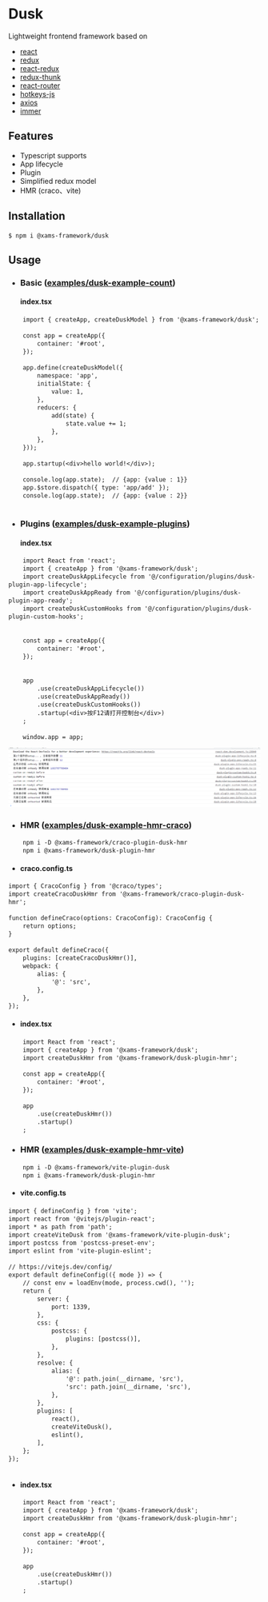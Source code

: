 # Dusk

Lightweight frontend framework based on

- [react](https://github.com/facebook/react)
- [redux](https://github.com/reactjs/redux)
- [react-redux](https://github.com/reduxjs/react-redux)
- [redux-thunk](https://github.com/reduxjs/redux-thunk)
- [react-router](https://github.com/remix-run/react-router)
- [hotkeys-js](https://github.com/jaywcjlove/hotkeys)
- [axios](https://github.com/axios/axios)
- [immer](https://github.com/immerjs/immer)

## Features

- Typescript supports
- App lifecycle
- Plugin
- Simplified redux model
- HMR (craco、vite)

## Installation

```
$ npm i @xams-framework/dusk
```

## Usage

- ### Basic ([examples/dusk-example-count](https://github.com/xams-creator/dusk-examples/tree/master/dusk-example-count))
  #### index.tsx
```tsx
    import { createApp, createDuskModel } from '@xams-framework/dusk';

    const app = createApp({
        container: '#root',
    });

    app.define(createDuskModel({
        namespace: 'app',
        initialState: {
            value: 1,
        },
        reducers: {
            add(state) {
                state.value += 1;
            },
        },
    }));

    app.startup(<div>hello world!</div>);

    console.log(app.state);  // {app: {value : 1}}
    app.$store.dispatch({ type: 'app/add' });
    console.log(app.state);  // {app: {value : 2}}


```

- ### Plugins ([examples/dusk-example-plugins](https://github.com/xams-creator/dusk-examples/tree/master/dusk-example-plugins))
  #### index.tsx
```tsx
    import React from 'react';
    import { createApp } from '@xams-framework/dusk';
    import createDuskAppLifecycle from '@/configuration/plugins/dusk-plugin-app-lifecycle';
    import createDuskAppReady from '@/configuration/plugins/dusk-plugin-app-ready';
    import createDuskCustomHooks from '@/configuration/plugins/dusk-plugin-custom-hooks';


    const app = createApp({
        container: '#root',
    });


    app
        .use(createDuskAppLifecycle())
        .use(createDuskAppReady())
        .use(createDuskCustomHooks())
        .startup(<div>按F12请打开控制台</div>)
    ;

    window.app = app;

```
![示例图片](public/images/plugin-call-log.png)


- ### HMR ([examples/dusk-example-hmr-craco](https://github.com/xams-creator/dusk-examples/tree/master/dusk-example-hmr-craco))
```shell
    npm i -D @xams-framework/craco-plugin-dusk-hmr
    npm i @xams-framework/dusk-plugin-hmr
```

- #### craco.config.ts
```tsx
import { CracoConfig } from '@craco/types';
import createCracoDuskHmr from '@xams-framework/craco-plugin-dusk-hmr';

function defineCraco(options: CracoConfig): CracoConfig {
    return options;
}

export default defineCraco({
    plugins: [createCracoDuskHmr()],
    webpack: {
        alias: {
            '@': 'src',
        },
    },
});
```
- #### index.tsx
```tsx
    import React from 'react';
    import { createApp } from '@xams-framework/dusk';
    import createDuskHmr from '@xams-framework/dusk-plugin-hmr';

    const app = createApp({
        container: '#root',
    });

    app
        .use(createDuskHmr())
        .startup()
    ;
```

- ### HMR ([examples/dusk-example-hmr-vite](https://github.com/xams-creator/dusk-examples/tree/master/dusk-example-hmr-vite))
```shell
    npm i -D @xams-framework/vite-plugin-dusk
    npm i @xams-framework/dusk-plugin-hmr
```

- #### vite.config.ts
```tsx
import { defineConfig } from 'vite';
import react from '@vitejs/plugin-react';
import * as path from 'path';
import createViteDusk from '@xams-framework/vite-plugin-dusk';
import postcss from 'postcss-preset-env';
import eslint from 'vite-plugin-eslint';

// https://vitejs.dev/config/
export default defineConfig(({ mode }) => {
    // const env = loadEnv(mode, process.cwd(), '');
    return {
        server: {
            port: 1339,
        },
        css: {
            postcss: {
                plugins: [postcss()],
            },
        },
        resolve: {
            alias: {
                '@': path.join(__dirname, 'src'),
                'src': path.join(__dirname, 'src'),
            },
        },
        plugins: [
            react(),
            createViteDusk(),
            eslint(),
        ],
    };
});


```
- #### index.tsx
```tsx
    import React from 'react';
    import { createApp } from '@xams-framework/dusk';
    import createDuskHmr from '@xams-framework/dusk-plugin-hmr';

    const app = createApp({
        container: '#root',
    });

    app
        .use(createDuskHmr())
        .startup()
    ;
```


[comment]: <> (## Api)

[comment]: <> (- ### createApp)

[comment]: <> (- ### createDuskModel)

[comment]: <> (- ### definePlugin)

[comment]: <> (- ### )

[comment]: <> (## Examples)

[comment]: <> (- ### [examples/dusk-example-count]&#40;https://github.com/xams-creator/xams-framework-frontend/tree/master/examples/dusk-example-count&#41;)

[comment]: <> (- ### [examples/dusk-example-routes]&#40;https://github.com/xams-creator/xams-framework-frontend/tree/master/examples/dusk-example-routes&#41;)

[comment]: <> (- ### [examples/dusk-example-styles]&#40;https://github.com/xams-creator/xams-framework-frontend/tree/master/examples/dusk-example-styles&#41;)

[comment]: <> (- ### [examples/dusk-example-plugins]&#40;https://github.com/xams-creator/xams-framework-frontend/tree/master/examples/dusk-example-plugins&#41;)

[comment]: <> (- ### [examples/dusk-example-annotation]&#40;https://github.com/xams-creator/xams-framework-frontend/tree/master/examples/dusk-example-annotation&#41;)

[comment]: <> (- ### [dusk-example-okr]&#40;https://github.com/xams-creator/dusk-example-okr&#41;)

[comment]: <> (  https://xams-creator.github.io/dusk-example-okr/)

[comment]: <> (  ```)

[comment]: <> (  username: dusk)

[comment]: <> (  password: dusk)

[comment]: <> (  ```)

